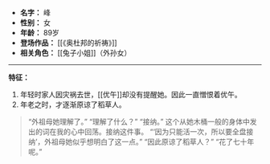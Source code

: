 
- **名字：** 峰
- **性别：** 女
- **年龄：** 89岁
- **登场作品：** [[《奥杜邦的祈祷》]]
- **相关角色：** [[兔子小姐]]（外孙女）

---

**特征：** 

1. 年轻时家人因灾祸去世，[[优午]]却没有提醒她。因此一直憎恨着优午。
2. 年老之时，才逐渐原谅了稻草人。

> “外祖母她理解了。”
> “理解了什么？”
> “接纳。”
> 这个从她木桶一般的身体中发出的词在我的心中回荡。接纳这件事。
> “‘因为只能活一次，所以要全盘接纳’，外祖母她似乎想明白了这一点。”
> “因此原谅了稻草人？”
> “花了七十年呢。”
